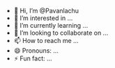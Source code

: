 - 👋 Hi, I’m @Pavanlachu
- 👀 I’m interested in ...
- 🌱 I’m currently learning ...
- 💞️ I’m looking to collaborate on ...
- 📫 How to reach me ...
- 😄 Pronouns: ...
- ⚡ Fun fact: ...

<!---
Pavanlachu/Pavanlachu is a ✨ special ✨ repository because its `README.md` (this file) appears on your GitHub profile.
You can click the Preview link to take a look at your changes.
--->
